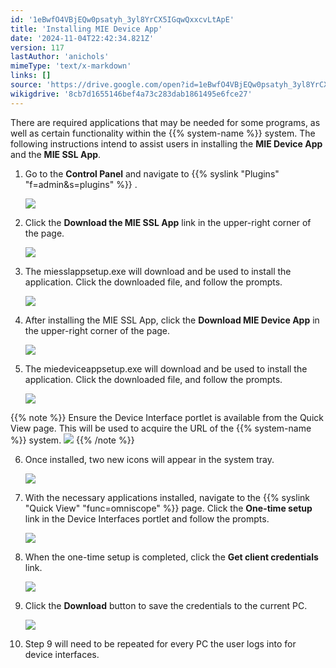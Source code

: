 ```yaml
---
id: '1eBwfO4VBjEQw0psatyh_3yl8YrCX5IGqwQxxcvLtApE'
title: 'Installing MIE Device App'
date: '2024-11-04T22:42:34.821Z'
version: 117
lastAuthor: 'anichols'
mimeType: 'text/x-markdown'
links: []
source: 'https://drive.google.com/open?id=1eBwfO4VBjEQw0psatyh_3yl8YrCX5IGqwQxxcvLtApE'
wikigdrive: '8cb7d1655146bef4a73c283dab1861495e6fce27'
---
```

There are required applications that may be needed for some programs, as well as certain functionality within the {{% system-name %}} system. The following instructions intend to assist users in installing the **MIE Device App** and the **MIE SSL App**.

1. Go to the <strong>Control Panel</strong> and navigate to {{% syslink "Plugins" "f=admin&s=plugins" %}} .

    ![](../installing-mie-device-app.assets/8cdaa7c931dd6fa249c559577d7fbe15.png)
2. Click the <strong>Download the MIE SSL App</strong> link in the upper-right corner of the page. 

    ![](../installing-mie-device-app.assets/8d0be49af32bac592d6a523f76e528c1.png)
3. The miesslappsetup.exe will download and be used to install the application. Click the downloaded file, and follow the prompts.

    ![](../installing-mie-device-app.assets/91da4da5c6ea02ef4c69969acdf4c669.png)
4. After installing the MIE SSL App, click the <strong>Download MIE Device App</strong> in the upper-right corner of the page.

    ![](../installing-mie-device-app.assets/988cfed79179354ade0a390036734716.png)
5. The miedeviceappsetup.exe will download and be used to install the application. Click the downloaded file, and follow the prompts.

    ![](../installing-mie-device-app.assets/f4cc68b416d7ca7cbbd5d20ac66bd17b.png)

{{% note %}}
Ensure the Device Interface portlet is available from the Quick View page. This will be used to acquire the URL of the {{% system-name %}} system.
![](../installing-mie-device-app.assets/830eb79176b3a01d26cbd2b5ae15a2b1.png)
{{% /note %}}

6. Once installed, two new icons will appear in the system tray.

    ![](../installing-mie-device-app.assets/70922a4703d682fe7775dd07af9bead5.png)
7. With the necessary applications installed, navigate to the {{% syslink "Quick View" "func=omniscope" %}} page. Click the <strong>One-time setup</strong> link in the Device Interfaces portlet and follow the prompts.

    ![](../installing-mie-device-app.assets/7deee7d1ecb39f6a60c78c0b6304f228.png)
8. When the one-time setup is completed, click the <strong>Get client credentials</strong> link.

    ![](../installing-mie-device-app.assets/6516f5670e5a6a04c8bb57df50d42119.png)
9. Click the <strong>Download</strong> button to save the credentials to the current PC.

    ![](../installing-mie-device-app.assets/a071349ae16262cd708b0ff5ee30d159.png)
10. Step 9 will need to be repeated for every PC the user logs into for device interfaces.
